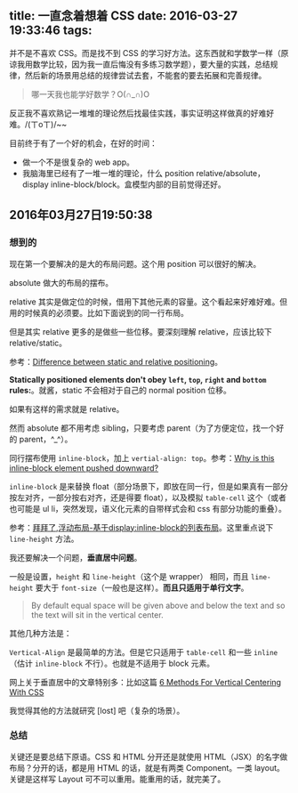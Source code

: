title: 一直念着想着 CSS
date: 2016-03-27 19:33:46
tags:
---

并不是不喜欢 CSS。而是找不到 CSS 的学习好方法。这东西就和学数学一样（原谅我用数学比较，因为我一直后悔没有多练习数学题），要大量的实践，总结规律，然后新的场景用总结的规律尝试去套，不能套的要去拓展和完善规律。

> 哪一天我也能学好数学？O(∩_∩)O

反正我不喜欢熟记一堆堆的理论然后找最佳实践，事实证明这样做真的好难好难。/(ㄒoㄒ)/~~

目前终于有了一个好的机会，在好的时间：

- 做一个不是很复杂的 web app。
- 我脑海里已经有了一堆一堆的理论，什么 position relative/absolute，display inline-block/block。盒模型内部的目前觉得还好。

## 2016年03月27日19:50:38

### 想到的

现在第一个要解决的是大的布局问题。这个用 position 可以很好的解决。

absolute 做大的布局的摆布。

relative 其实是做定位的时候，借用下其他元素的容量。这个看起来好难好难。但用的时候真的必须要。比如下面说到的同一行布局。

但是其实 relative 更多的是做些一些位移。要深刻理解 relative，应该比较下 relative/static。

参考：[Difference between static and relative positioning][]。

**Statically positioned elements don't obey `left`, `top`, `right` and `bottom` rules:**。就酱，static 不会相对于自己的 normal position 位移。

如果有这样的需求就是 relative。

然而 absolute 都不用考虑 sibling，只要考虑 parent（为了方便定位，找一个好的 parent，^_^）。

同行摆布使用 `inline-block`，加上 `vertial-align: top`。参考：[Why is this inline-block element pushed downward?][]

`inline-block` 是来替换 float（部分场景下，即放在同一行，但是如果真有一部分按左对齐，一部分按右对齐，还是得要 float），以及模拟 `table-cell` 这个（或者也可能是 ul li，突然发现，语义化元素的自带样式会和 css 有部分功能的重叠）。

参考：[拜拜了,浮动布局-基于display:inline-block的列表布局][]。这里重点说下 `line-height` 方法。

我还要解决一个问题，**垂直居中问题**。

一般是设置，`height` 和 `line-height`（这个是 wrapper） 相同，而且 `line-height` 要大于 `font-size`（一般也是这样）。**而且只适用于单行文字**。

> By default equal space will be given above and below the text and so the text will sit in the vertical center.

其他几种方法是：

`Vertical-Align` 是最简单的方法。但是它只适用于 `table-cell` 和一些 `inline`（估计 `inline-block` 不行）。也就是不适用于 block 元素。

网上关于垂直居中的文章特别多：比如这篇 [6 Methods For Vertical Centering With CSS][]

我觉得其他的方法就研究 [lost] 吧（复杂的场景）。

[Difference between static and relative positioning]:http://stackoverflow.com/questions/5011211/difference-between-static-and-relative-positioning
[Why is this inline-block element pushed downward?]:http://stackoverflow.com/questions/9273016/why-is-this-inline-block-element-pushed-downward
[拜拜了,浮动布局-基于display:inline-block的列表布局]:http://www.zhangxinxu.com/wordpress/2010/11/%E6%8B%9C%E6%8B%9C%E4%BA%86%E6%B5%AE%E5%8A%A8%E5%B8%83%E5%B1%80-%E5%9F%BA%E4%BA%8Edisplayinline-block%E7%9A%84%E5%88%97%E8%A1%A8%E5%B8%83%E5%B1%80/
[6 Methods For Vertical Centering With CSS]:http://vanseodesign.com/css/vertical-centering/

### 总结

关键还是要总结下原语。CSS 和 HTML 分开还是就使用 HTML（JSX）的名字做布局？分开的话，都是用 HTML 的话，就是有两类 Component。一类 layout。关键是这样写 Layout 可不可以重用。能重用的话，就完美了。
